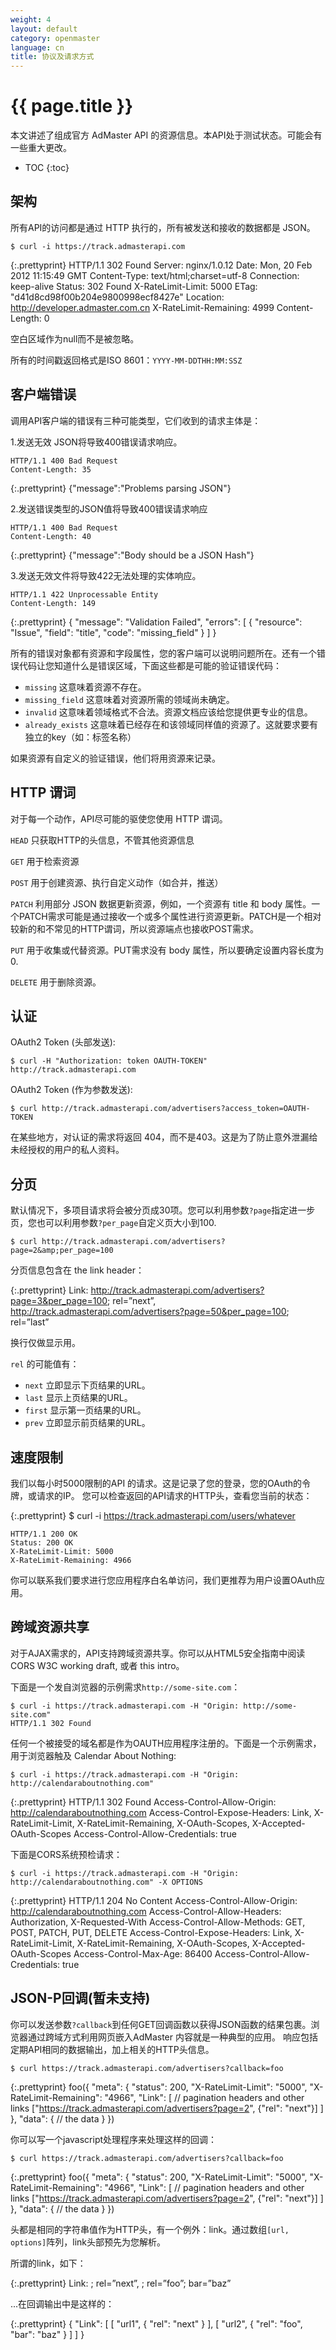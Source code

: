 ```yaml
---
weight: 4
layout: default
category: openmaster
language: cn
title: 协议及请求方式
---
```


# {{ page.title }}

本文讲述了组成官方 AdMaster API 的资源信息。本API处于测试状态。可能会有一些重大更改。

* TOC
{:toc}

## 架构

所有API的访问都是通过 HTTP 执行的，所有被发送和接收的数据都是 JSON。

    $ curl -i https://track.admasterapi.com

{:.prettyprint}
    HTTP/1.1 302 Found
    Server: nginx/1.0.12
    Date: Mon, 20 Feb 2012 11:15:49 GMT
    Content-Type: text/html;charset=utf-8
    Connection: keep-alive
    Status: 302 Found
    X-RateLimit-Limit: 5000
    ETag: "d41d8cd98f00b204e9800998ecf8427e"
    Location: http://developer.admaster.com.cn
    X-RateLimit-Remaining: 4999
    Content-Length: 0


空白区域作为null而不是被忽略。

所有的时间戳返回格式是ISO 8601：`YYYY-MM-DDTHH:MM:SSZ`

##  客户端错误

调用API客户端的错误有三种可能类型，它们收到的请求主体是：

1.发送无效 JSON将导致400错误请求响应。

    HTTP/1.1 400 Bad Request
    Content-Length: 35

{:.prettyprint}
    {"message":"Problems parsing JSON"}


2.发送错误类型的JSON值将导致400错误请求响应

    HTTP/1.1 400 Bad Request
    Content-Length: 40

{:.prettyprint}
    {"message":"Body should be a JSON Hash"}


3.发送无效文件将导致422无法处理的实体响应。

    HTTP/1.1 422 Unprocessable Entity
    Content-Length: 149

{:.prettyprint}
    {
      "message": "Validation Failed",
      "errors": [
        {
          "resource": "Issue",
          "field": "title",
          "code": "missing_field"
        }
      ]
    }


所有的错误对象都有资源和字段属性，您的客户端可以说明问题所在。还有一个错误代码让您知道什么是错误区域，下面这些都是可能的验证错误代码：

* `missing` 这意味着资源不存在。
* `missing_field` 这意味着对资源所需的领域尚未确定。
* `invalid` 这意味着领域格式不合法。资源文档应该给您提供更专业的信息。
* `already_exists` 这意味着已经存在和该领域同样值的资源了。这就要求要有独立的key（如：标签名称）

如果资源有自定义的验证错误，他们将用资源来记录。

##  HTTP 谓词

对于每一个动作，API尽可能的驱使您使用 HTTP 谓词。

`HEAD` 只获取HTTP的头信息，不管其他资源信息

`GET` 用于检索资源

`POST` 用于创建资源、执行自定义动作（如合并，推送）

`PATCH` 利用部分 JSON 数据更新资源，例如，一个资源有 title 和 body 属性。一个PATCH需求可能是通过接收一个或多个属性进行资源更新。PATCH是一个相对较新的和不常见的HTTP谓词，所以资源端点也接收POST需求。

`PUT` 用于收集或代替资源。PUT需求没有 body 属性，所以要确定设置内容长度为0.

`DELETE` 用于删除资源。

## 认证


OAuth2 Token (头部发送):

    $ curl -H "Authorization: token OAUTH-TOKEN" http://track.admasterapi.com


OAuth2 Token (作为参数发送):

    $ curl http://track.admasterapi.com/advertisers?access_token=OAUTH-TOKEN


在某些地方，对认证的需求将返回 404，而不是403。这是为了防止意外泄漏给未经授权的用户的私人资料。

## 分页

默认情况下，多项目请求将会被分页成30项。您可以利用参数`?page`指定进一步页，您也可以利用参数`?per_page`自定义页大小到100.

    $ curl http://track.admasterapi.com/advertisers?page=2&amp;per_page=100


分页信息包含在 the link header：

{:.prettyprint}
    Link: <http://track.admasterapi.com/advertisers?page=3&per_page=100>; rel=”next”,
      <http://track.admasterapi.com/advertisers?page=50&per_page=100>; rel=”last”

换行仅做显示用。

`rel` 的可能值有：

* `next` 立即显示下页结果的URL。
* `last` 显示上页结果的URL。
* `first` 显示第一页结果的URL。
* `prev` 立即显示前页结果的URL。


## 速度限制

我们以每小时5000限制的API 的请求。这是记录了您的登录，您的OAuth的令牌，或请求的IP。
您可以检查返回的API请求的HTTP头，查看您当前的状态：

{:.prettyprint}
    $ curl -i https://track.admasterapi.com/users/whatever

    HTTP/1.1 200 OK
    Status: 200 OK
    X-RateLimit-Limit: 5000
    X-RateLimit-Remaining: 4966

你可以联系我们要求进行您应用程序白名单访问，我们更推荐为用户设置OAuth应用。

## 跨域资源共享

对于AJAX需求的，API支持跨域资源共享。你可以从HTML5安全指南中阅读CORS W3C working draft, 或者 this intro。


下面是一个发自浏览器的示例需求`http://some-site.com`：

    $ curl -i https://track.admasterapi.com -H "Origin: http://some-site.com"
    HTTP/1.1 302 Found

任何一个被接受的域名都是作为OAUTH应用程序注册的。下面是一个示例需求，用于浏览器触及 Calendar About Nothing:

    $ curl -i https://track.admasterapi.com -H "Origin: http://calendaraboutnothing.com"

{:.prettyprint}
    HTTP/1.1 302 Found
    Access-Control-Allow-Origin: http://calendaraboutnothing.com
    Access-Control-Expose-Headers: Link, X-RateLimit-Limit, X-RateLimit-Remaining, X-OAuth-Scopes, X-Accepted-OAuth-Scopes
    Access-Control-Allow-Credentials: true


下面是CORS系统预检请求：

    $ curl -i https://track.admasterapi.com -H "Origin: http://calendaraboutnothing.com" -X OPTIONS

{:.prettyprint}
    HTTP/1.1 204 No Content
    Access-Control-Allow-Origin: http://calendaraboutnothing.com
    Access-Control-Allow-Headers: Authorization, X-Requested-With
    Access-Control-Allow-Methods: GET, POST, PATCH, PUT, DELETE
    Access-Control-Expose-Headers: Link, X-RateLimit-Limit, X-RateLimit-Remaining, X-OAuth-Scopes, X-Accepted-OAuth-Scopes
    Access-Control-Max-Age: 86400
    Access-Control-Allow-Credentials: true


## JSON-P回调(暂未支持)

你可以发送参数`?callback`到任何GET回调函数以获得JSON函数的结果包裹。浏览器通过跨域方式利用网页嵌入AdMaster 内容就是一种典型的应用。
响应包括定期API相同的数据输出，加上相关的HTTP头信息。

    $ curl https://track.admasterapi.com/advertisers?callback=foo

{:.prettyprint}
    foo({
      "meta": {
        "status": 200,
        "X-RateLimit-Limit": "5000",
        "X-RateLimit-Remaining": "4966",
        "Link": [ // pagination headers and other links
          ["https://track.admasterapi.com/advertisers?page=2", {"rel": "next"}]
        ]
      },
      "data": {
        // the data
      }
    })


你可以写一个javascript处理程序来处理这样的回调：

    $ curl https://track.admasterapi.com/advertisers?callback=foo

{:.prettyprint}
    foo({
      "meta": {
        "status": 200,
        "X-RateLimit-Limit": "5000",
        "X-RateLimit-Remaining": "4966",
        "Link": [ // pagination headers and other links
          ["https://track.admasterapi.com/advertisers?page=2", {"rel": "next"}]
        ]
      },
      "data": {
        // the data
      }
    })



头都是相同的字符串值作为HTTP头，有一个例外：link。通过数组`[url, options]`阵列，link头部预先为您解析。

所谓的link，如下：

{:.prettyprint}
    Link: <url1>; rel=”next”, <url2>; rel=”foo”; bar=”baz”


...在回调输出中是这样的：

{:.prettyprint}
    {
      "Link": [
        [
          "url1",
          {
            "rel": "next"
          }
        ],
        [
          "url2",
          {
            "rel": "foo",
            "bar": "baz"
          }
        ]
      ]
    }

